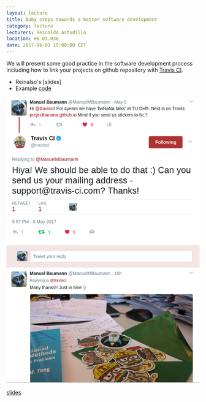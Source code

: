 ```yaml
---
layout: lecture
title: Baby steps towards a better software development
category: lecture
lecturers: Reinaldo Astudillo
location: HB 03.030
date: 2017-06-01 15:00:00 CET
---
```


We will present some good practice in the software development process
including how to link your projects on github repository with [Travis CI].

* Reinalso's [slides]
* Example [code]

![travis](/images/travis_tw.png)

[Travis CI]: https://travis-ci.org/
[code]: https://github.com/astudillor/primality
[slides](/presentations/softwareDev/betterSoftwarePart1.odp)
